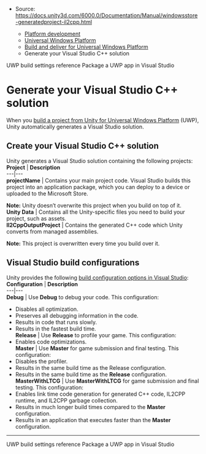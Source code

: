 * Source: https://docs.unity3d.com/6000.0/Documentation/Manual/windowsstore-generatedproject-il2cpp.html

  * [Platform development ](https://docs.unity3d.com/6000.0/Documentation/Manual/PlatformSpecific.html)
  * [Universal Windows Platform](https://docs.unity3d.com/6000.0/Documentation/Manual/WindowsStore.html)
  * [Build and deliver for Universal Windows Platform](https://docs.unity3d.com/6000.0/Documentation/Manual/uwp-building-and-delivering.html)
  * Generate your Visual Studio C++ solution


[](https://docs.unity3d.com/6000.0/Documentation/Manual/windowsstore-buildsettings.html)
UWP build settings reference
[](https://docs.unity3d.com/6000.0/Documentation/Manual/uwp-package-app-vs.html)
Package a UWP app in Visual Studio
# Generate your Visual Studio C++ solution
When you [build a project from Unity for Universal Windows Platform](https://docs.unity3d.com/6000.0/Documentation/Manual/windowsstore-buildsettings.html) (UWP), Unity automatically generates a Visual Studio solution.
## Create your Visual Studio C++ solution
Unity generates a Visual Studio solution containing the following projects:
**Project** | **Description**  
---|---  
**projectName** | Contains your main project code. Visual Studio builds this project into an application package, which you can deploy to a device or uploaded to the Microsoft Store.   
  
**Note:** Unity doesn’t overwrite this project when you build on top of it.  
**Unity Data** | Contains all the Unity-specific files you need to build your project, such as assets.  
**Il2CppOutputProject** | Contains the generated C++ code which Unity converts from managed assemblies.   
  
**Note:** This project is overwritten every time you build over it.  
## Visual Studio build configurations
Unity provides the following [build configuration options in Visual Studio](https://learn.microsoft.com/en-us/visualstudio/ide/understanding-build-configurations):
**Configuration** | **Description**  
---|---  
**Debug** | Use **Debug** to debug your code. This configuration:   
- Disables all optimization.   
- Preserves all debugging information in the code.   
- Results in code that runs slowly.   
- Results in the fastest build time.  
**Release** | Use **Release** to profile your game. This configuration:   
- Enables code optimizations.  
**Master** | Use **Master** for game submission and final testing. This configuration:   
- Disables the profiler.   
- Results in the same build time as the Release configuration.   
- Results in the same build time as the **Release** configuration.  
**MasterWithLTCG** | Use **MasterWithLTCG** for game submission and final testing. This configuration:   
- Enables link time code generation for generated C++ code, IL2CPP runtime, and IL2CPP garbage collection.   
- Results in much longer build times compared to the **Master** configuration.   
- Results in an application that executes faster than the **Master** configuration.  
* * *
[](https://docs.unity3d.com/6000.0/Documentation/Manual/windowsstore-buildsettings.html)
UWP build settings reference
[](https://docs.unity3d.com/6000.0/Documentation/Manual/uwp-package-app-vs.html)
Package a UWP app in Visual Studio
